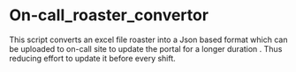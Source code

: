 # On-call_roaster_convertor

This script converts an excel file roaster into a Json based format which can be uploaded to on-call site to update the portal for a longer duration . 
Thus reducing effort to update it before every shift. 
